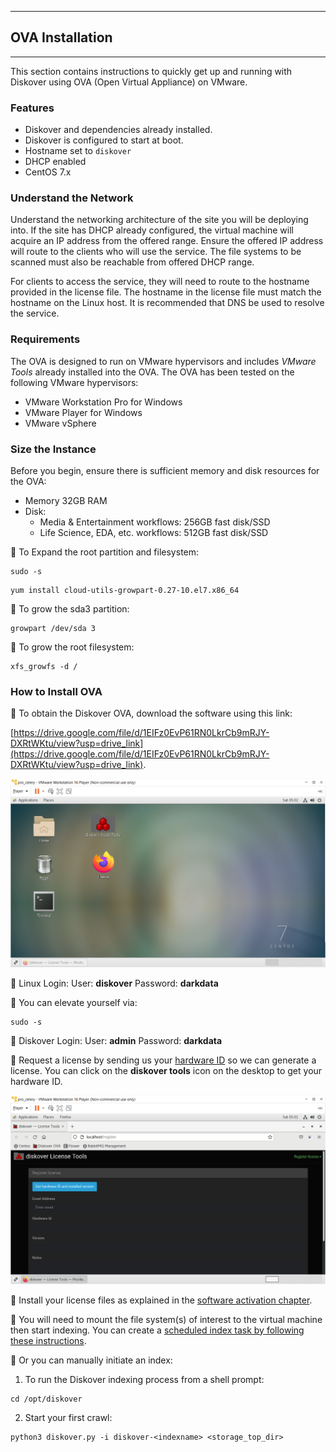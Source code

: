 ___
## OVA Installation
___

This section contains instructions to quickly get up and running with Diskover using OVA (Open Virtual Appliance) on VMware.

### Features
- Diskover and dependencies already installed.
- Diskover is configured to start at boot.
- Hostname set to `diskover`
- DHCP enabled
- CentOS 7.x

### Understand the Network

Understand the networking architecture of the site you will be deploying into. If the site has DHCP already configured,
the virtual machine will acquire an IP address from the offered range. Ensure the offered IP address will route to the
clients who will use the service. The file systems to be scanned must also be reachable from offered DHCP range.

For clients to access the service, they will need to route to the hostname provided in the license file. The hostname
in the license file must match the hostname on the Linux host. It is recommended that DNS be used to resolve the
service.

### Requirements

The OVA is designed to run on VMware hypervisors and includes _VMware Tools_ already installed into the OVA. The OVA has been tested on the following VMware hypervisors:

- VMware Workstation Pro for Windows
- VMware Player for Windows
- VMware vSphere

### Size the Instance

Before you begin, ensure there is sufficient memory and disk resources for the OVA:

- Memory 32GB RAM
- Disk:
  - Media & Entertainment workflows: 256GB fast disk/SSD
  - Life Science, EDA, etc. workflows: 512GB fast disk/SSD

🔴 To Expand the root partition and filesystem:

```
sudo -s
```
```
yum install cloud-utils-growpart-0.27-10.el7.x86_64
```

🔴 To grow the sda3 partition:

```
growpart /dev/sda 3
```

🔴 To grow the root filesystem:

```
xfs_growfs -d /
```

### How to Install OVA

🔴  To obtain the Diskover OVA, download the software using this link:

[https://drive.google.com/file/d/1EIFz0EvP61RN0LkrCb9mRJY-DXRtWKtu/view?usp=drive_link](https://drive.google.com/file/d/1EIFz0EvP61RN0LkrCb9mRJY-DXRtWKtu/view?usp=drive_link).

![Image: Centos Desktop](images/image_ov_install_desktop.png)

🔴  Linux Login:
User: **diskover**
Password: **darkdata**

🔴  You can elevate yourself via:
```
sudo -s
```

🔴  Diskover Login:
User: **admin**
Password: **darkdata**

🔴 Request a license by sending us your [hardware ID](https://docs.diskoverdata.com/diskover_installation_guide/#generating-a-hardware-id) so we can generate a license. You can click on the **diskover tools** icon on the desktop to get your hardware ID.

![Image: Diskover License Tools](images/image_ov_install_diskover_license_tools_hardware_id.png)

🔴  Install your license files as explained in the [software activation chapter](https://docs.diskoverdata.com/diskover_installation_guide/#software_activation).

🔴  You will need to mount the file system(s) of interest to the virtual machine then start indexing. You can create a [scheduled index task by following these instructions](https://docs.diskoverdata.com/diskover_configuration_and_administration_guide/#managing-diskover-tasks-via-the-task-panel).

🔴  Or you can manually initiate an index:

1. To run the Diskover indexing process from a shell prompt:
```
cd /opt/diskover
```
2. Start your first crawl:
```
python3 diskover.py -i diskover-<indexname> <storage_top_dir>
```
